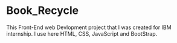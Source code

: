 # Book_Recycle
This Front-End web Devlopment project that I was created for IBM internship.
I use here HTML, CSS, JavaScript and BootStrap.
